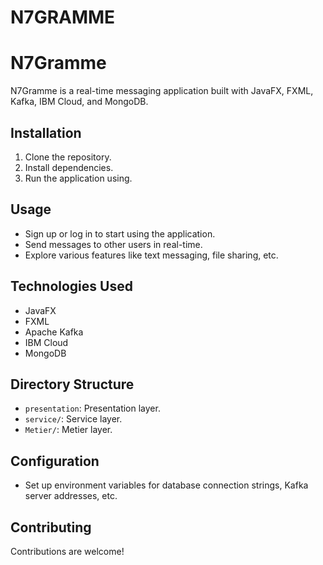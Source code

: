 # N7GRAMME
# N7Gramme

N7Gramme is a real-time messaging application built with JavaFX, FXML, Kafka, IBM Cloud, and MongoDB.

## Installation

1. Clone the repository.
2. Install dependencies.
3. Run the application using.

## Usage

- Sign up or log in to start using the application.
- Send messages to other users in real-time.
- Explore various features like text messaging, file sharing, etc.

## Technologies Used

- JavaFX
- FXML
- Apache Kafka
- IBM Cloud
- MongoDB

## Directory Structure

- `presentation`: Presentation layer.
- `service/`: Service layer.
- `Metier/`: Metier layer.

## Configuration

- Set up environment variables for database connection strings, Kafka server addresses, etc.

## Contributing

Contributions are welcome!


